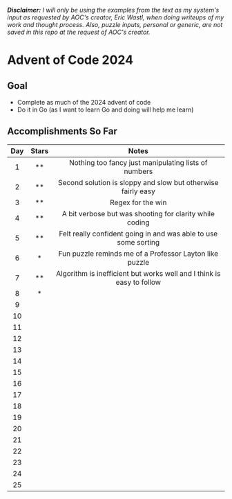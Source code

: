 **_Disclaimer:_** _I will only be using the examples from the text as my system's input as requested by AOC's creator, Eric Wastl, when doing writeups of my work and thought process. Also, puzzle inputs, personal or generic, are not saved in this repo at the request of AOC's creator._

# Advent of Code 2024

## Goal

- Complete as much of the 2024 advent of code
- Do it in Go (as I want to learn Go and doing will help me learn)

## Accomplishments So Far

| Day | Stars |                                 Notes                                 |
| :-: | :---: | :-------------------------------------------------------------------: |
|  1  | \*\*  |         Nothing too fancy just manipulating lists of numbers          |
|  2  | \*\*  |     Second solution is sloppy and slow but otherwise fairly easy      |
|  3  | \*\*  |                           Regex for the win                           |
|  4  | \*\*  |        A bit verbose but was shooting for clarity while coding        |
|  5  | \*\*  |    Felt really confident going in and was able to use some sorting    |
|  6  |  \*   |        Fun puzzle reminds me of a Professor Layton like puzzle        |
|  7  | \*\*  | Algorithm is inefficient but works well and I think is easy to follow |
|  8  |  \*   |
|  9  |       |
| 10  |       |
| 11  |       |
| 12  |       |
| 13  |       |
| 14  |       |
| 15  |       |
| 16  |       |
| 17  |       |
| 18  |       |
| 19  |       |
| 20  |       |
| 21  |       |
| 22  |       |
| 23  |       |
| 24  |       |
| 25  |       |

